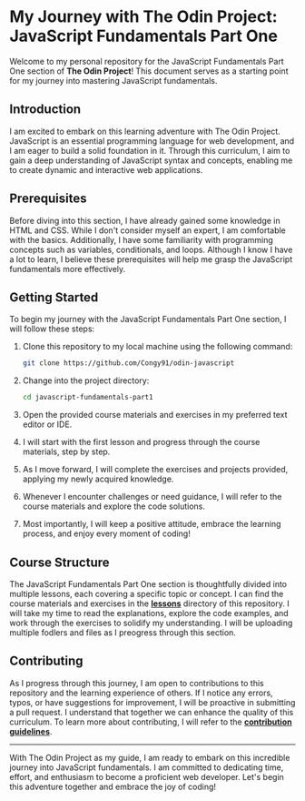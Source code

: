 # My Journey with The Odin Project: JavaScript Fundamentals Part One

Welcome to my personal repository for the JavaScript Fundamentals Part One section of **The Odin Project**! This document serves as a starting point for my journey into mastering JavaScript fundamentals.

## Introduction

I am excited to embark on this learning adventure with The Odin Project. JavaScript is an essential programming language for web development, and I am eager to build a solid foundation in it. Through this curriculum, I aim to gain a deep understanding of JavaScript syntax and concepts, enabling me to create dynamic and interactive web applications.

## Prerequisites

Before diving into this section, I have already gained some knowledge in HTML and CSS. While I don't consider myself an expert, I am comfortable with the basics. Additionally, I have some familiarity with programming concepts such as variables, conditionals, and loops. Although I know I have a lot to learn, I believe these prerequisites will help me grasp the JavaScript fundamentals more effectively.

## Getting Started

To begin my journey with the JavaScript Fundamentals Part One section, I will follow these steps:

1. Clone this repository to my local machine using the following command:

   ```bash
   git clone https://github.com/Congy91/odin-javascript
   ```

2. Change into the project directory:

   ```bash
   cd javascript-fundamentals-part1
   ```

3. Open the provided course materials and exercises in my preferred text editor or IDE.

4. I will start with the first lesson and progress through the course materials, step by step.

5. As I move forward, I will complete the exercises and projects provided, applying my newly acquired knowledge.

6. Whenever I encounter challenges or need guidance, I will refer to the course materials and explore the code solutions.

7. Most importantly, I will keep a positive attitude, embrace the learning process, and enjoy every moment of coding!

## Course Structure

The JavaScript Fundamentals Part One section is thoughtfully divided into multiple lessons, each covering a specific topic or concept. I can find the course materials and exercises in the [**lessons**](/lessons) directory of this repository. I will take my time to read the explanations, explore the code examples, and work through the exercises to solidify my understanding.
I will be uploading multiple fodlers and files as I preogress through this section.

## Contributing

As I progress through this journey, I am open to contributions to this repository and the learning experience of others. If I notice any errors, typos, or have suggestions for improvement, I will be proactive in submitting a pull request. I understand that together we can enhance the quality of this curriculum. To learn more about contributing, I will refer to the [**contribution guidelines**](CONTRIBUTING.md).

---

With The Odin Project as my guide, I am ready to embark on this incredible journey into JavaScript fundamentals. I am committed to dedicating time, effort, and enthusiasm to become a proficient web developer. Let's begin this adventure together and embrace the joy of coding!
